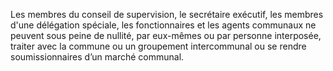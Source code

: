 Les membres du conseil de supervision, le secrétaire exécutif, les membres d'une délégation spéciale, les fonctionnaires et les agents communaux ne peuvent sous peine de nullité, par eux-mêmes ou par personne interposée, traiter avec la commune ou un groupement intercommunal ou se rendre soumissionnaires d’un marché communal.
